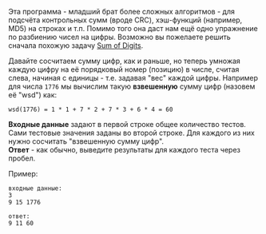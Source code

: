 <!-- #Взвешенная сумма цифр -->
Эта программа - младший брат более сложных алгоритмов - для подсчёта контрольных сумм (вроде CRC), хэш-функций
(например, MD5) на строках и т.п. Помимо того она даст нам ещё одно упражнение по разбиению чисел на цифры.
Возможно вы пожелаете решить сначала похожую задачу [Sum of Digits](./sum-of-digits).

Давайте сосчитаем сумму цифр, как и раньше, но теперь умножая каждую цифру на её порядковый номер (позицию) в числе,
считая слева, начиная с единицы - т.е. задавая "вес" каждой цифры.
Например для числа `1776` мы вычислим такую **взвешенную** сумму цифр (назовем её "wsd") как:

    wsd(1776) = 1 * 1 + 7 * 2 + 7 * 3 + 6 * 4 = 60

**Входные данные** задают в первой строке общее количество тестов.  
Сами тестовые значения заданы во второй строке. Для каждого из них нужно сосчитать "взвешенную сумму цифр".  
**Ответ** - как обычно, выведите результаты для каждого теста через пробел.

Пример:

    входные данные:
    3
    9 15 1776
    
    ответ:
    9 11 60
